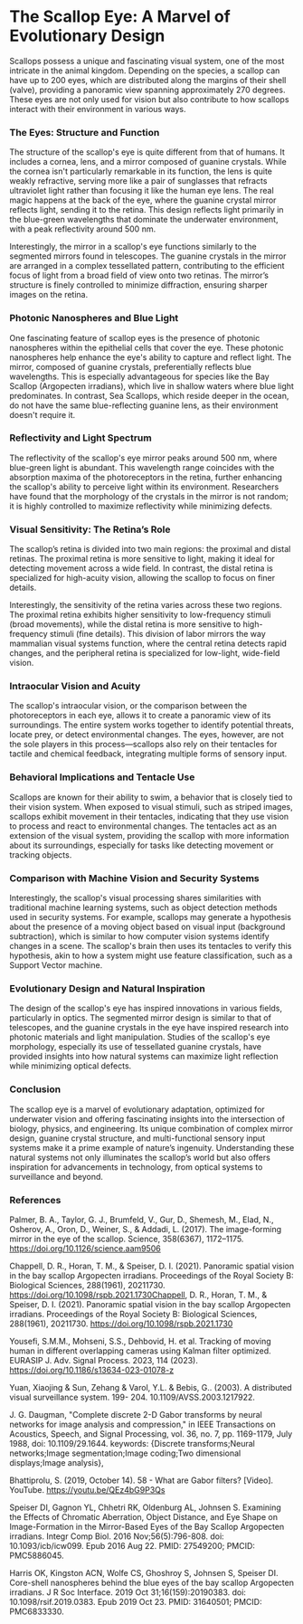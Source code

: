 # The Scallop Eye: A Marvel of Evolutionary Design

Scallops possess a unique and fascinating visual system, one of the most intricate in the animal kingdom. Depending on the species, a scallop can have up to 200 eyes, which are distributed along the margins of their shell (valve), providing a panoramic view spanning approximately 270 degrees. These eyes are not only used for vision but also contribute to how scallops interact with their environment in various ways.

### The Eyes: Structure and Function

The structure of the scallop's eye is quite different from that of humans. It includes a cornea, lens, and a mirror composed of guanine crystals. While the cornea isn't particularly remarkable in its function, the lens is quite weakly refractive, serving more like a pair of sunglasses that refracts ultraviolet light rather than focusing it like the human eye lens. The real magic happens at the back of the eye, where the guanine crystal mirror reflects light, sending it to the retina. This design reflects light primarily in the blue-green wavelengths that dominate the underwater environment, with a peak reflectivity around 500 nm.

Interestingly, the mirror in a scallop's eye functions similarly to the segmented mirrors found in telescopes. The guanine crystals in the mirror are arranged in a complex tessellated pattern, contributing to the efficient focus of light from a broad field of view onto two retinas. The mirror’s structure is finely controlled to minimize diffraction, ensuring sharper images on the retina.

### Photonic Nanospheres and Blue Light

One fascinating feature of scallop eyes is the presence of photonic nanospheres within the epithelial cells that cover the eye. These photonic nanospheres help enhance the eye's ability to capture and reflect light. The mirror, composed of guanine crystals, preferentially reflects blue wavelengths. This is especially advantageous for species like the Bay Scallop (Argopecten irradians), which live in shallow waters where blue light predominates. In contrast, Sea Scallops, which reside deeper in the ocean, do not have the same blue-reflecting guanine lens, as their environment doesn't require it.

### Reflectivity and Light Spectrum

The reflectivity of the scallop's eye mirror peaks around 500 nm, where blue-green light is abundant. This wavelength range coincides with the absorption maxima of the photoreceptors in the retina, further enhancing the scallop's ability to perceive light within its environment. Researchers have found that the morphology of the crystals in the mirror is not random; it is highly controlled to maximize reflectivity while minimizing defects.

### Visual Sensitivity: The Retina’s Role

The scallop’s retina is divided into two main regions: the proximal and distal retinas. The proximal retina is more sensitive to light, making it ideal for detecting movement across a wide field. In contrast, the distal retina is specialized for high-acuity vision, allowing the scallop to focus on finer details.

Interestingly, the sensitivity of the retina varies across these two regions. The proximal retina exhibits higher sensitivity to low-frequency stimuli (broad movements), while the distal retina is more sensitive to high-frequency stimuli (fine details). This division of labor mirrors the way mammalian visual systems function, where the central retina detects rapid changes, and the peripheral retina is specialized for low-light, wide-field vision.

### Intraocular Vision and Acuity

The scallop's intraocular vision, or the comparison between the photoreceptors in each eye, allows it to create a panoramic view of its surroundings. The entire system works together to identify potential threats, locate prey, or detect environmental changes. The eyes, however, are not the sole players in this process—scallops also rely on their tentacles for tactile and chemical feedback, integrating multiple forms of sensory input.

### Behavioral Implications and Tentacle Use

Scallops are known for their ability to swim, a behavior that is closely tied to their vision system. When exposed to visual stimuli, such as striped images, scallops exhibit movement in their tentacles, indicating that they use vision to process and react to environmental changes. The tentacles act as an extension of the visual system, providing the scallop with more information about its surroundings, especially for tasks like detecting movement or tracking objects.

### Comparison with Machine Vision and Security Systems

Interestingly, the scallop's visual processing shares similarities with traditional machine learning systems, such as object detection methods used in security systems. For example, scallops may generate a hypothesis about the presence of a moving object based on visual input (background subtraction), which is similar to how computer vision systems identify changes in a scene. The scallop's brain then uses its tentacles to verify this hypothesis, akin to how a system might use feature classification, such as a Support Vector machine.

### Evolutionary Design and Natural Inspiration

The design of the scallop's eye has inspired innovations in various fields, particularly in optics. The segmented mirror design is similar to that of telescopes, and the guanine crystals in the eye have inspired research into photonic materials and light manipulation. Studies of the scallop's eye morphology, especially its use of tessellated guanine crystals, have provided insights into how natural systems can maximize light reflection while minimizing optical defects.

### Conclusion

The scallop eye is a marvel of evolutionary adaptation, optimized for underwater vision and offering fascinating insights into the intersection of biology, physics, and engineering. Its unique combination of complex mirror design, guanine crystal structure, and multi-functional sensory input systems make it a prime example of nature’s ingenuity. Understanding these natural systems not only illuminates the scallop’s world but also offers inspiration for advancements in technology, from optical systems to surveillance and beyond.

### References

Palmer, B. A., Taylor, G. J., Brumfeld, V., Gur, D., Shemesh, M., Elad, N., Osherov, A., Oron, D., Weiner, S., & Addadi, L. (2017). The image-forming mirror in the eye of the scallop. Science, 358(6367), 1172–1175. https://doi.org/10.1126/science.aam9506

Chappell, D. R., Horan, T. M., & Speiser, D. I. (2021). Panoramic spatial vision in the bay scallop Argopecten irradians. Proceedings of the Royal Society B: Biological Sciences, 288(1961), 20211730. https://doi.org/10.1098/rspb.2021.1730Chappell, D. R., Horan, T. M., & Speiser, D. I. (2021). Panoramic spatial vision in the bay scallop Argopecten irradians. Proceedings of the Royal Society B: Biological Sciences, 288(1961), 20211730. https://doi.org/10.1098/rspb.2021.1730 

Yousefi, S.M.M., Mohseni, S.S., Dehbovid, H. et al. Tracking of moving human in different overlapping cameras using Kalman filter optimized. EURASIP J. Adv. Signal Process. 2023, 114 (2023). https://doi.org/10.1186/s13634-023-01078-z

Yuan, Xiaojing & Sun, Zehang & Varol, Y.L. & Bebis, G.. (2003). A distributed visual surveillance system. 199- 204. 10.1109/AVSS.2003.1217922.

J. G. Daugman, "Complete discrete 2-D Gabor transforms by neural networks for image analysis and compression," in IEEE Transactions on Acoustics, Speech, and Signal Processing, vol. 36, no. 7, pp. 1169-1179, July 1988, doi: 10.1109/29.1644. keywords: {Discrete transforms;Neural networks;Image segmentation;Image coding;Two dimensional displays;Image analysis}, 

Bhattiprolu, S. (2019, October 14). 58 - What are Gabor filters? [Video]. YouTube. https://youtu.be/QEz4bG9P3Qs

Speiser DI, Gagnon YL, Chhetri RK, Oldenburg AL, Johnsen S. Examining the Effects of Chromatic Aberration, Object Distance, and Eye Shape on Image-Formation in the Mirror-Based Eyes of the Bay Scallop Argopecten irradians. Integr Comp Biol. 2016 Nov;56(5):796-808. doi: 10.1093/icb/icw099. Epub 2016 Aug 22. PMID: 27549200; PMCID: PMC5886045.

Harris OK, Kingston ACN, Wolfe CS, Ghoshroy S, Johnsen S, Speiser DI. Core-shell nanospheres behind the blue eyes of the bay scallop Argopecten irradians. J R Soc Interface. 2019 Oct 31;16(159):20190383. doi: 10.1098/rsif.2019.0383. Epub 2019 Oct 23. PMID: 31640501; PMCID: PMC6833330.
